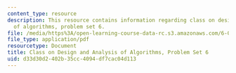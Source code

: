 ```yaml
---
content_type: resource
description: This resource contains information regarding class on design and analysis
  of algorithms, problem set 6.
file: /media/https%3A/open-learning-course-data-rc.s3.amazonaws.com/6-046j-design-and-analysis-of-algorithms-spring-2015/d33d30d2402b35cc4094df7cac04d113_MIT6_046JS15_pset6.pdf
file_type: application/pdf
resourcetype: Document
title: Class on Design and Analysis of Algorithms, Problem Set 6
uid: d33d30d2-402b-35cc-4094-df7cac04d113
---
```


